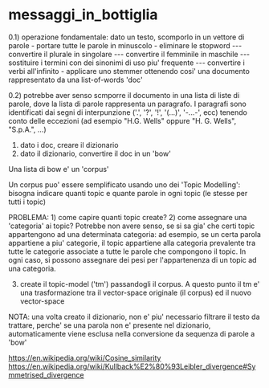 # messaggi_in_bottiglia

0.1) operazione fondamentale:
    dato un testo, scomporlo in un vettore di parole
    - portare tutte le parole in minuscolo
    - eliminare le stopword
    --- convertire il plurale in singolare
    --- convertire il femminile in maschile
    --- sostituire i termini con dei sinonimi di uso piu' frequente
    --- convertire i verbi all'infinito
    - applicare uno stemmer
    ottenendo cosi' una documento rappresentato da una list-of-words 'doc'

0.2) potrebbe aver senso scmporre il documento in una lista di liste di
    parole, dove la lista di parole rappresenta un paragrafo.
    I paragrafi sono identificati dai segni di interpunzione ('.', '?', '!',
    '(...)', '-...-', ecc) tenendo conto delle eccezioni (ad esempio "H.G. Wells"
    oppure "H. G. Wells", "S.p.A.", ...)
    
1) dato i doc, creare il dizionario
2) dato il dizionario, convertire il doc in un 'bow'

Una lista di bow e' un 'corpus'

Un corpus puo' essere semplificato usando uno dei 'Topic Modelling': bisogna
indicare quanti topic e quante parole in ogni topic (le stesse per tutti i topic)

PROBLEMA: 
    1) come capire quanti topic create?
    2) come assegnare una 'categoria' ai topic?
       Potrebbe non avere senso, se si sa gia' che certi topic appartengono 
       ad una determinata categoria:
       ad esempio, se un certa parola appartiene a piu' categorie, il topic
       appartiene alla categoria prevalente tra tutte le categorie associate
       a tutte le parole che compongono il topic.
       In ogni caso, si possono assegnare dei pesi per l'appartenenza di un topic
       ad una categoria.

3) create il topic-model ('tm') passandogli il corpus.
   A questo punto il tm e' una trasformazione tra il vector-space originale (il
   corpus) ed il nuovo vector-space
   
NOTA: una volta creato il dizionario, non e' piu' necessario filtrare il testo da
      trattare, perche' se una parola non e' presente nel dizionario, automaticamente
      viene esclusa nella conversione da sequenza di parole a 'bow'


https://en.wikipedia.org/wiki/Cosine_similarity
https://en.wikipedia.org/wiki/Kullback%E2%80%93Leibler_divergence#Symmetrised_divergence
